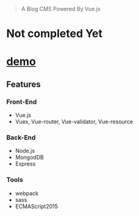 
> A Blog CMS Powered By Vue.js

# Not completed Yet

# [demo](http://115.28.90.175:90/)

## Features
### Front-End
* Vue.js
* Vuex, Vue-router, Vue-validator, Vue-resource

### Back-End
* Node.js
* MongodDB
* Express

### Tools
* webpack
* sass
* ECMAScript2015
